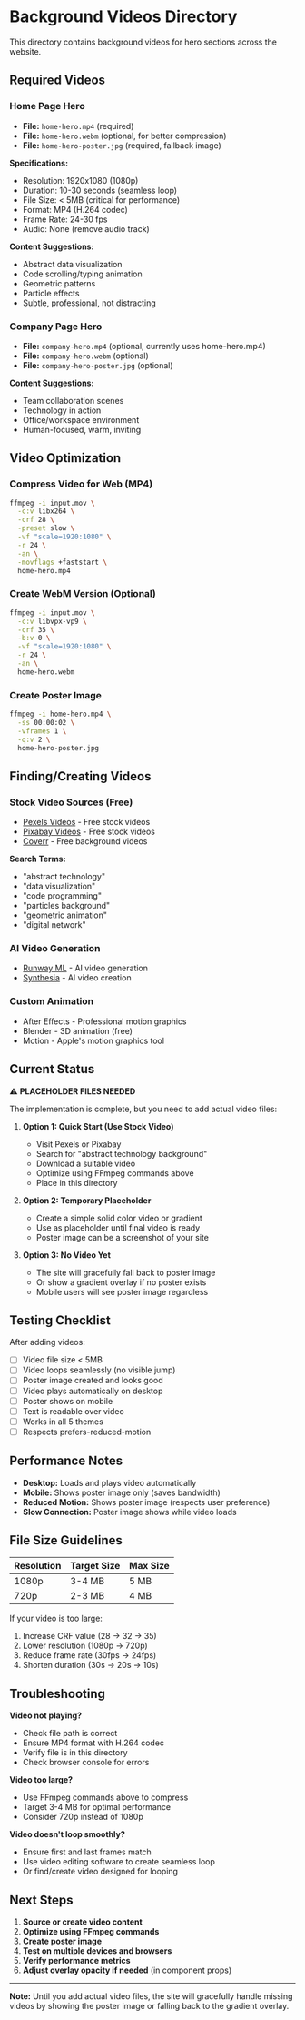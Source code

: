 # Background Videos Directory

This directory contains background videos for hero sections across the website.

## Required Videos

### Home Page Hero
- **File:** `home-hero.mp4` (required)
- **File:** `home-hero.webm` (optional, for better compression)
- **File:** `home-hero-poster.jpg` (required, fallback image)

**Specifications:**
- Resolution: 1920x1080 (1080p)
- Duration: 10-30 seconds (seamless loop)
- File Size: < 5MB (critical for performance)
- Format: MP4 (H.264 codec)
- Frame Rate: 24-30 fps
- Audio: None (remove audio track)

**Content Suggestions:**
- Abstract data visualization
- Code scrolling/typing animation
- Geometric patterns
- Particle effects
- Subtle, professional, not distracting

### Company Page Hero
- **File:** `company-hero.mp4` (optional, currently uses home-hero.mp4)
- **File:** `company-hero.webm` (optional)
- **File:** `company-hero-poster.jpg` (optional)

**Content Suggestions:**
- Team collaboration scenes
- Technology in action
- Office/workspace environment
- Human-focused, warm, inviting

## Video Optimization

### Compress Video for Web (MP4)
```bash
ffmpeg -i input.mov \
  -c:v libx264 \
  -crf 28 \
  -preset slow \
  -vf "scale=1920:1080" \
  -r 24 \
  -an \
  -movflags +faststart \
  home-hero.mp4
```

### Create WebM Version (Optional)
```bash
ffmpeg -i input.mov \
  -c:v libvpx-vp9 \
  -crf 35 \
  -b:v 0 \
  -vf "scale=1920:1080" \
  -r 24 \
  -an \
  home-hero.webm
```

### Create Poster Image
```bash
ffmpeg -i home-hero.mp4 \
  -ss 00:00:02 \
  -vframes 1 \
  -q:v 2 \
  home-hero-poster.jpg
```

## Finding/Creating Videos

### Stock Video Sources (Free)
- [Pexels Videos](https://www.pexels.com/videos/) - Free stock videos
- [Pixabay Videos](https://pixabay.com/videos/) - Free stock videos
- [Coverr](https://coverr.co/) - Free background videos

**Search Terms:**
- "abstract technology"
- "data visualization"
- "code programming"
- "particles background"
- "geometric animation"
- "digital network"

### AI Video Generation
- [Runway ML](https://runwayml.com/) - AI video generation
- [Synthesia](https://www.synthesia.io/) - AI video creation

### Custom Animation
- After Effects - Professional motion graphics
- Blender - 3D animation (free)
- Motion - Apple's motion graphics tool

## Current Status

⚠️ **PLACEHOLDER FILES NEEDED**

The implementation is complete, but you need to add actual video files:

1. **Option 1: Quick Start (Use Stock Video)**
   - Visit Pexels or Pixabay
   - Search for "abstract technology background"
   - Download a suitable video
   - Optimize using FFmpeg commands above
   - Place in this directory

2. **Option 2: Temporary Placeholder**
   - Create a simple solid color video or gradient
   - Use as placeholder until final video is ready
   - Poster image can be a screenshot of your site

3. **Option 3: No Video Yet**
   - The site will gracefully fall back to poster image
   - Or show a gradient overlay if no poster exists
   - Mobile users will see poster image regardless

## Testing Checklist

After adding videos:
- [ ] Video file size < 5MB
- [ ] Video loops seamlessly (no visible jump)
- [ ] Poster image created and looks good
- [ ] Video plays automatically on desktop
- [ ] Poster shows on mobile
- [ ] Text is readable over video
- [ ] Works in all 5 themes
- [ ] Respects prefers-reduced-motion

## Performance Notes

- **Desktop:** Loads and plays video automatically
- **Mobile:** Shows poster image only (saves bandwidth)
- **Reduced Motion:** Shows poster image (respects user preference)
- **Slow Connection:** Poster image shows while video loads

## File Size Guidelines

| Resolution | Target Size | Max Size |
|------------|-------------|----------|
| 1080p      | 3-4 MB      | 5 MB     |
| 720p       | 2-3 MB      | 4 MB     |

If your video is too large:
1. Increase CRF value (28 → 32 → 35)
2. Lower resolution (1080p → 720p)
3. Reduce frame rate (30fps → 24fps)
4. Shorten duration (30s → 20s → 10s)

## Troubleshooting

**Video not playing?**
- Check file path is correct
- Ensure MP4 format with H.264 codec
- Verify file is in this directory
- Check browser console for errors

**Video too large?**
- Use FFmpeg commands above to compress
- Target 3-4 MB for optimal performance
- Consider 720p instead of 1080p

**Video doesn't loop smoothly?**
- Ensure first and last frames match
- Use video editing software to create seamless loop
- Or find/create video designed for looping

## Next Steps

1. **Source or create video content**
2. **Optimize using FFmpeg commands**
3. **Create poster image**
4. **Test on multiple devices and browsers**
5. **Verify performance metrics**
6. **Adjust overlay opacity if needed** (in component props)

---

**Note:** Until you add actual video files, the site will gracefully handle missing videos by showing the poster image or falling back to the gradient overlay.
